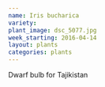 ```yaml
---
name: Iris bucharica
variety: 
plant_image: dsc_5077.jpg
week_starting: 2016-04-14
layout: plants 
categories: plants 
---
```

Dwarf bulb for Tajikistan
